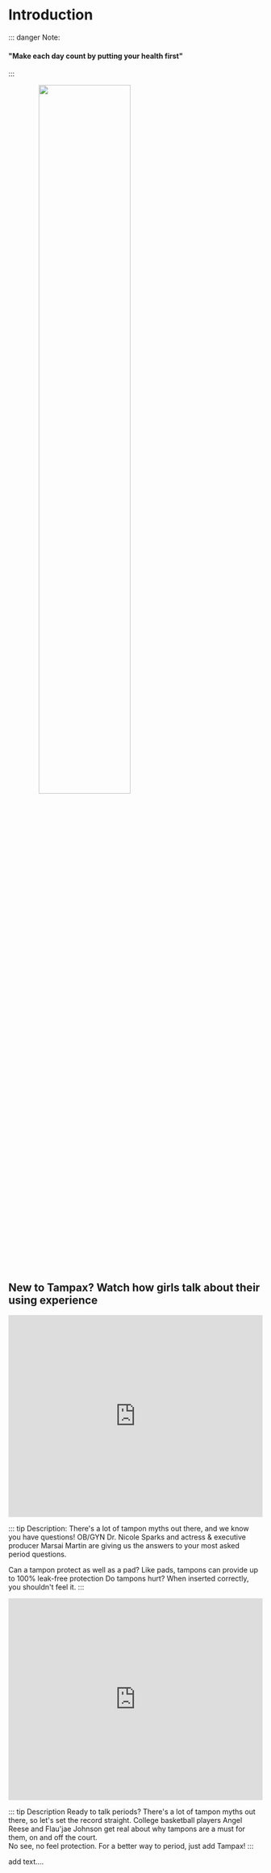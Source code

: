 # Introduction

::: danger Note:

#### "Make each day count by putting your health first"

:::
<div>
    <img src="/bg03.jpeg"
    style="text-align: center; width: 60%;
    height: auto; display: block;" />
</div>

## New to Tampax? Watch how girls talk about their using experience

<iframe
    width="100%" height="400" style="align: center"
    src="https://www.youtube.com/embed/Z0Gl-AgNVE8?si=vTScj9PAfStFBOw_" title="YouTube video player"
    frameborder="0"
    allow="accelerometer; autoplay; clipboard-write; encrypted-media; gyroscope; picture-in-picture; web-share" referrerpolicy="strict-origin-when-cross-origin"
    allowfullscreen>
</iframe>

::: tip Description:
There's a lot of tampon myths out there, and we know you have questions! OB/GYN Dr. Nicole Sparks and actress & executive producer Marsai Martin are giving us the answers to your most asked period questions.

Can a tampon protect as well as a pad? Like pads, tampons can provide up to 100% leak-free protection
Do tampons hurt? When inserted correctly, you shouldn't feel it.
:::

<iframe
    width="100%" height="400"
    src="https://www.youtube.com/embed/knI0OWGK06o?si=VVar5cHCM6855Zbx"
    title="YouTube video player"
    frameborder="0"
    allow="accelerometer; autoplay; clipboard-write; encrypted-media; gyroscope; picture-in-picture; web-share" referrerpolicy="strict-origin-when-cross-origin" allowfullscreen>
</iframe>

::: tip Description
Ready to talk periods? There's a lot of tampon myths out there, so let's set the record straight.
College basketball players Angel Reese and Flau'jae Johnson get real about why tampons are a must for them, on and off the court.  
No see, no feel protection. For a better way to period, just add Tampax!
:::

add text....
